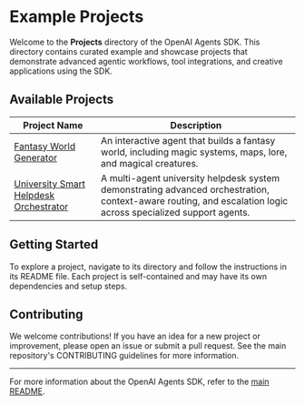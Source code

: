 # Example Projects

Welcome to the **Projects** directory of the OpenAI Agents SDK. This directory contains curated example and showcase projects that demonstrate advanced agentic workflows, tool integrations, and creative applications using the SDK.

## Available Projects

| Project Name                | Description                                                                                       |
|----------------------------|---------------------------------------------------------------------------------------------------|
| [Fantasy World Generator](01_fantasy_world_generator/) | An interactive agent that builds a fantasy world, including magic systems, maps, lore, and magical creatures. |
| [University Smart Helpdesk Orchestrator](02_university_helpdesk_orchestration/) | A multi-agent university helpdesk system demonstrating advanced orchestration, context-aware routing, and escalation logic across specialized support agents. |

## Getting Started

To explore a project, navigate to its directory and follow the instructions in its README file. Each project is self-contained and may have its own dependencies and setup steps.

## Contributing

We welcome contributions! If you have an idea for a new project or improvement, please open an issue or submit a pull request. See the main repository's CONTRIBUTING guidelines for more information.

---

For more information about the OpenAI Agents SDK, refer to the [main README](../../README.md).
